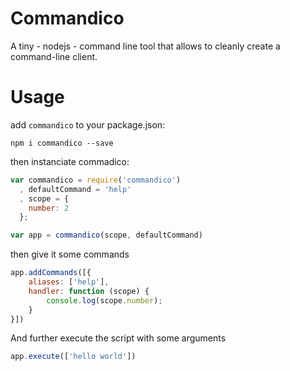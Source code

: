# Commandico

A tiny - nodejs - command line tool that allows to cleanly create a command-line client. 

# Usage

add `commandico` to your package.json:

```
npm i commandico --save
```

then instanciate commadico:

```JavaScript
var commandico = require('commandico')
  , defaultCommand = 'help'
  , scope = {
    number: 2
  };

var app = commandico(scope, defaultCommand)
```

then give it some commands

```JavaScript
app.addCommands([{
    aliases: ['help'],
    handler: function (scope) {
        console.log(scope.number);
    }
}])
```

And further execute the script with some arguments

```JavaScript
app.execute(['hello world'])
```